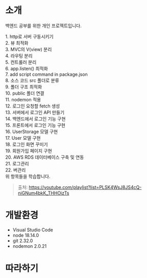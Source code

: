 # 소개
백엔드 공부를 위한 개인 프로젝트입니다.
<p>
1. http로 서버 구동시키기<br>
2. 뷰 최적화<br>
3. MVC의 V(view) 분리<br>
4. 라우팅 분리<br>
5. 컨트롤러 분리<br>
6. app.listen() 최적화<br>
7. add script command in package.json<br>
8. 소스 코드 src 폴더로 분류<br>
9. 폴더 구조 최적화<br>
10. public 폴더 연결<br>
11. nodemon 적용<br>
12. 로그인 요청할 fetch 생성<br>
13. 서버에서 로그인 API 만들기<br>
14. 백엔드에서 로그인 기능 구현<br>
15. 프론트에서 로그인 기능 구현<br>
16. UserStorage 모델 구현<br>
17. User 모델 구현<br>
18. 로그인 화면 꾸미기<br>
19. 회원가입 페이지 구현<br>
20. AWS RDS 데이터베이스 구축 및 연동<br>
21. 로그관리<br>
22. 버관리<br>
위 항목들을 학습합니다.

> 출처: https://youtube.com/playlist?list=PLSK4WsJ8JS4cQ-niGNum4bkK_THHOizTs

# 개발환경
- Visual Studio Code
- node 18.14.0
- git 2.32.0
- nodemon 2.0.21

# 따라하기
